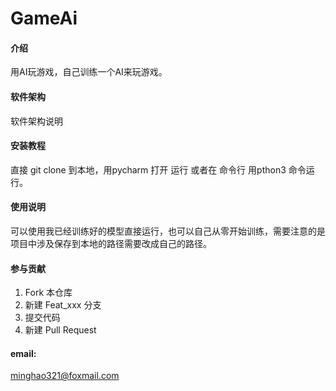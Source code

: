 # GameAi

#### 介绍
用AI玩游戏，自己训练一个AI来玩游戏。


#### 软件架构
软件架构说明


#### 安装教程

直接 git clone 到本地，用pycharm 打开 运行 或者在 命令行 用pthon3 命令运行。

#### 使用说明

可以使用我已经训练好的模型直接运行，也可以自己从零开始训练，需要注意的是项目中涉及保存到本地的路径需要改成自己的路径。

#### 参与贡献

1.  Fork 本仓库
2.  新建 Feat_xxx 分支
3.  提交代码
4.  新建 Pull Request

#### email:
minghao321@foxmail.com

